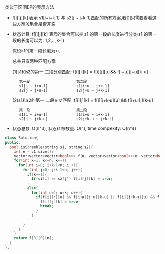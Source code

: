 类似于区间DP的表示方法
* f[i][j][k] 表示 s1[i~i+k-1] 与 s2[j ~ j+k-1]匹配的所有方案,我们只需要看看这些方案的集合是否非空
* 状态计算:
  f[i][j][k] 表示的集合可以按 s1 的第一段的长度进行分类(s1 的第一段的长度可以为: 1,2,...,k-1)
  
  假设s1的第一段长度为 u,

  总共只有两种匹配方案:
  
    (1)s1和s2的第一,二段分别匹配: f[i][j][k] = f[i][j][u] && f[i+u][j+u][k-u]
  
         第一段                     第二段
         s1[i ~ i+u-1]             s1[i+u ~ i+k-1]
         s2[j ~ j+u-1]             s2[j+u ~ j+k-1]
  
    (2)s1和s2的第一,二段交叉匹配: f[i][j][k] = f[i][j+k-u][u] && f[i+u][j][k-u]
  
         第一段                     第二段
         s1[i ~ i+u-1]             s1[i+u ~ i+k-1]
         s2[j ~ j+k-u]             s2[j+k-u ~ j+k-1]
* 状态总数: O(n^3), 状态转移数量: O(n), time complexity: O(n^4)

```C++
class Solution{
public:
  bool isScramble(string s1, string s2){
    int n = s1.size();
    vector<vector<vector<bool>>> f(n, vector<vector<bool>>(n, vector<bool>(n+1)))
    for(int k=1; k<=n; k++){
      for(int i=0; i+k-1<n; i++){
        for(int j=0; j+k-1<n; j++){
          if(k==1){
            if(s1[i] == s2[j]) f[i][j][k] = true;
          }
          else{
            for(int u=1; u<k; u++){
              if(f[i][j][u] && f[i+u][j+u][k-u] || f[i][j+k-u][u] && f[i+u][j][k-u]){
                f[i][j][k] = true;
                break;
              }
            }
          }
        }
      }
    }
    return f[0][0][n];
  }
};
```
 
